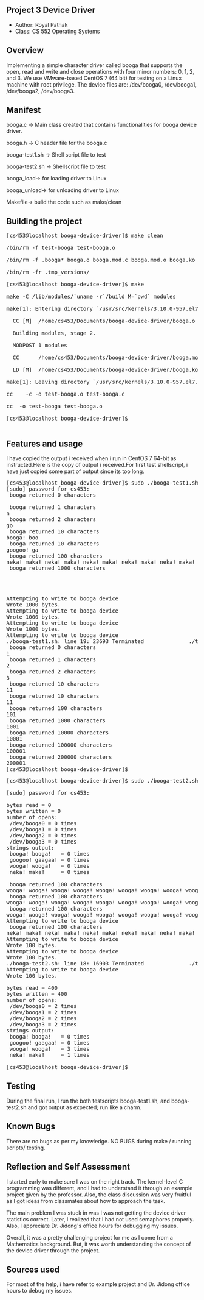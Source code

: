 ## Project 3 Device Driver

* Author: Royal Pathak
* Class: CS 552 Operating Systems

## Overview

Implementing a simple character driver called booga that supports the open, read and write and close operations with four minor numbers: 0, 1, 2, and 3. We use VMware-based CentOS 7 (64 bit) for testing on a Linux machine with root privilege. The device files are: /dev/booga0, /dev/booga1, /dev/booga2, /dev/booga3.

## Manifest

booga.c -> Main class created that contains functionalities for booga device driver.

booga.h -> C header file for the booga.c 

booga-test1.sh -> Shell script file to test

booga-test2.sh -> Shellscript file to test 

booga_load-> for loading driver to Linux

booga_unload-> for unloading driver to Linux

Makefile-> bulid the code such as make/clean

## Building the project

<pre>[cs453@localhost booga-device-driver]$ make clean

/bin/rm -f test-booga test-booga.o

/bin/rm -f .booga* booga.o booga.mod.c booga.mod.o booga.ko Modules.* modules.*

/bin/rm -fr .tmp_versions/

[cs453@localhost booga-device-driver]$ make

make -C /lib/modules/`uname -r`/build M=`pwd` modules

make[1]: Entering directory `/usr/src/kernels/3.10.0-957.el7.x86_64&apos;

  CC [M]  /home/cs453/Documents/booga-device-driver/booga.o

  Building modules, stage 2.

  MODPOST 1 modules

  CC      /home/cs453/Documents/booga-device-driver/booga.mod.o

  LD [M]  /home/cs453/Documents/booga-device-driver/booga.ko

make[1]: Leaving directory `/usr/src/kernels/3.10.0-957.el7.x86_64&apos;

cc    -c -o test-booga.o test-booga.c

cc  -o test-booga test-booga.o

[cs453@localhost booga-device-driver]$ 

</pre>

## Features and usage

I have copied the output i received when i run in CentOS 7 64-bit as instructed.Here is the copy of output i received.For first test shellscript, i have just copied some part of output since its too long.

<pre>
[cs453@localhost booga-device-driver]$ sudo ./booga-test1.sh
[sudo] password for cs453: 
 booga returned 0 characters

 booga returned 1 characters
n
 booga returned 2 characters
go
 booga returned 10 characters
booga! boo
 booga returned 10 characters
googoo! ga
 booga returned 100 characters
neka! maka! neka! maka! neka! maka! neka! maka! neka! maka! neka! maka! neka! maka! neka! maka! neka
 booga returned 1000 characters




Attempting to write to booga device
Wrote 1000 bytes.
Attempting to write to booga device
Wrote 1000 bytes.
Attempting to write to booga device
Wrote 1000 bytes.
Attempting to write to booga device
./booga-test1.sh: line 19: 23693 Terminated              ./test-booga 3 1000 w
 booga returned 0 characters
1
 booga returned 1 characters
2
 booga returned 2 characters
3
 booga returned 10 characters
11
 booga returned 10 characters
11
 booga returned 100 characters
101
 booga returned 1000 characters
1001
 booga returned 10000 characters
10001
 booga returned 100000 characters
100001
 booga returned 200000 characters
200001
[cs453@localhost booga-device-driver]$ 
</pre>

<pre>[cs453@localhost booga-device-driver]$ sudo ./booga-test2.sh

[sudo] password for cs453: 

bytes read = 0 
bytes written = 0 
number of opens:
 /dev/booga0 = 0 times
 /dev/booga1 = 0 times
 /dev/booga2 = 0 times
 /dev/booga3 = 0 times
strings output:
 booga! booga!   = 0 times
 googoo! gaagaa! = 0 times
 wooga! wooga!   = 0 times
 neka! maka!     = 0 times

 booga returned 100 characters
wooga! wooga! wooga! wooga! wooga! wooga! wooga! wooga! wooga! wooga! wooga! wooga! wooga! wooga! wo
 booga returned 100 characters
wooga! wooga! wooga! wooga! wooga! wooga! wooga! wooga! wooga! wooga! wooga! wooga! wooga! wooga! wo
 booga returned 100 characters
wooga! wooga! wooga! wooga! wooga! wooga! wooga! wooga! wooga! wooga! wooga! wooga! wooga! wooga! wo
Attempting to write to booga device
 booga returned 100 characters
neka! maka! neka! maka! neka! maka! neka! maka! neka! maka! neka! maka! neka! maka! neka! maka! neka
Attempting to write to booga device
Wrote 100 bytes.
Attempting to write to booga device
Wrote 100 bytes.
./booga-test2.sh: line 18: 16903 Terminated              ./test-booga 3 100 w
Attempting to write to booga device
Wrote 100 bytes.

bytes read = 400 
bytes written = 400 
number of opens:
 /dev/booga0 = 2 times
 /dev/booga1 = 2 times
 /dev/booga2 = 2 times
 /dev/booga3 = 2 times
strings output:
 booga! booga!   = 0 times
 googoo! gaagaa! = 0 times
 wooga! wooga!   = 3 times
 neka! maka!     = 1 times

[cs453@localhost booga-device-driver]$ 
</pre>



## Testing

During the final run, I run the both testscripts booga-test1.sh, and booga-test2.sh and got output as expected; run like a charm.

## Known Bugs

There are no bugs as per my knowledge. NO BUGS during make / running scripts/ testing.

## Reflection and Self Assessment

I started early to make sure I was on the right track. The kernel-level C programming was different, and I had to understand it through an example project given by the professor. Also, the class discussion was very fruitful as I got ideas from classmates about how to approach the task.

The main problem I was stuck in was I was not getting the device driver statistics correct. Later, I realized that I had not used semaphores properly. Also, I appreciate Dr. Jidong's office hours for debugging my issues. 

Overall, it was a pretty challenging project for me as I come from a Mathematics background. But, it was worth understanding the concept of the device driver through the project. 




## Sources used

For most of the help, i have refer to example project and Dr. Jidong office hours to debug my issues.




